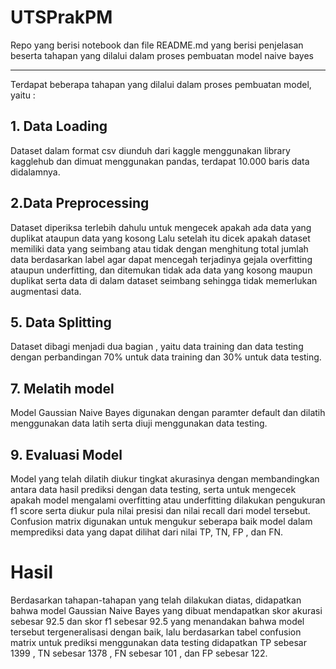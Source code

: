 # UTSPrakPM
Repo yang berisi notebook dan file README.md yang berisi penjelasan beserta tahapan yang dilalui dalam proses pembuatan model naive bayes

---

Terdapat beberapa tahapan yang dilalui dalam proses pembuatan model, yaitu :

## 1. Data Loading 
Dataset dalam format csv diunduh dari kaggle menggunakan library kagglehub dan dimuat menggunakan pandas, terdapat 10.000 baris data didalamnya.

## 2.Data Preprocessing
Dataset diperiksa terlebih dahulu untuk mengecek apakah ada data yang duplikat ataupun data yang kosong
Lalu setelah itu dicek apakah dataset memiliki data yang seimbang atau tidak dengan menghitung total jumlah data berdasarkan label
agar dapat mencegah terjadinya gejala overfitting ataupun underfitting, dan ditemukan tidak ada data yang kosong maupun duplikat serta data di dalam
dataset seimbang sehingga tidak memerlukan augmentasi data.
     
## 5. Data Splitting
Dataset dibagi menjadi dua bagian , yaitu data training dan data testing dengan perbandingan 70% untuk data training dan 30% untuk data testing.

## 7. Melatih model
Model Gaussian Naive Bayes digunakan dengan paramter default dan dilatih menggunakan data latih serta diuji menggunakan data testing.
   
## 9. Evaluasi Model
Model yang telah dilatih diukur tingkat akurasinya dengan membandingkan antara data hasil prediksi dengan data testing, serta untuk mengecek apakah model mengalami overfitting atau underfitting
dilakukan pengukuran f1 score serta diukur pula nilai presisi dan nilai recall dari model tersebut. Confusion matrix digunakan untuk mengukur seberapa baik model dalam memprediksi data yang dapat 
dilihat dari nilai TP, TN, FP , dan FN.

# Hasil

Berdasarkan tahapan-tahapan yang telah dilakukan diatas, didapatkan bahwa model Gaussian Naive Bayes yang dibuat mendapatkan skor akurasi sebesar 92.5 dan skor f1 sebesar 92.5 yang menandakan bahwa model tersebut tergeneralisasi dengan baik,
lalu berdasarkan tabel confusion matrix untuk prediksi menggunakan data testing didapatkan TP sebesar 1399 , TN sebesar 1378 , FN sebesar 101 , dan FP sebesar 122.


